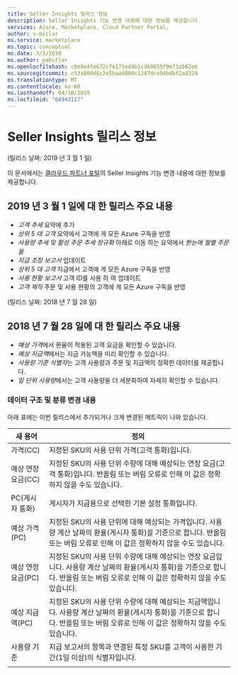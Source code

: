 ```yaml
---
title: Seller Insights 릴리스 정보
description: Seller Insights 기능 변경 내용에 대한 정보를 제공합니다.
services: Azure, Marketplace, Cloud Partner Portal,
author: v-miclar
ms.service: marketplace
ms.topic: conceptual
ms.date: 3/3/2019
ms.author: pabutler
ms.openlocfilehash: c6e9e4fe672c7e171ed4b1cd60655f9e71a562e6
ms.sourcegitcommit: c53a800d6c2e5baad800c1247dce94bdbf2ad324
ms.translationtype: MT
ms.contentlocale: ko-KR
ms.lasthandoff: 04/30/2019
ms.locfileid: "64943117"
---
```

# <a name="seller-insights-release-notes"></a>Seller Insights 릴리스 정보 

(릴리스 날짜: 2019 년 3 월 1 일)

이 문서에서는 [클라우드 파트너 포털](https://cloudpartner.azure.com/#insights)의 Seller Insights 기능 변경 내용에 대한 정보를 제공합니다.

## <a name="release-highlights-for-march-1-2019"></a>2019 년 3 월 1 일에 대 한 릴리스 주요 내용

* *고객 추세* 요약에 추가
* *상위 5 대 고객* 요약에서 고객에 게 모든 Azure 구독을 반영
* *사용량 추세 및 활성 주문 추세 정규화* 아래로 이동 하는 요약에서 *한눈에 월별 주문을*
* *지급 조정 보고서* 업데이트
* *상위 5 대 고객* 지급에서 고객에 게 모든 Azure 구독을 반영
* *사용 현황 보고서* 고객 ID를 사용 하 여 업데이트
* *고객 재직* 주문 및 사용 현황의 고객에 게 모든 Azure 구독을 반영


(릴리스 날짜: 2018 년 7 월 28 일)

## <a name="release-highlights-for-july-28-2018"></a>2018 년 7 월 28 일에 대 한 릴리스 주요 내용


-   *예상 가격*에서 환율이 적용된 고객 요금을 확인할 수 있습니다.
-   *예상 지급액*에서는 지급 가능액을 미리 확인할 수 있습니다.
-  *사용량 기준 식별자*는 고객 사용량과 주문 및 지급액의 정확한 데이터를 제공합니다.
-   *일 단위 사용량*에서는 고객 사용량을 더 세분화하여 자세히 확인할 수 있습니다.


### <a name="changes-to-data-structure-and-taxonomy"></a>데이터 구조 및 분류 변경 내용

아래 표에는 이번 릴리스에서 추가되거나 크게 변경된 메트릭이 나와 있습니다. 

| **새 용어**                   |    **정의**                                                             |
|--------------------------------|  ---------------------------------------------------------------------------- |
| 가격(CC)                     | 지정된 SKU의 사용 단위 가격(고객 통화)입니다.       |
| 예상 연장 요금(CC) | 지정된 SKU의 사용 단위 수량에 대해 예상되는 연장 요금(고객 통화)입니다. 반올림 또는 버림 오류로 인해 이 값은 정확하지 않을 수도 있습니다.   |
| PC(게시자 통화)        | 게시자가 지급용으로 선택한 기본 설정 통화입니다.                               |
| 예상 가격(PC)           | 지정된 SKU의 사용 단위에 대해 예상되는 가격입니다. 사용량 계산 날짜의 환율(게시자 통화)을 기준으로 합니다. 반올림 또는 버림 오류로 인해 이 값은 정확하지 않을 수도 있습니다.   |
| 예상 연장 요금(PC) | 지정된 SKU의 사용 단위 수량에 대해 예상되는 연장 요금입니다. 사용량 계산 날짜의 환율(게시자 통화)을 기준으로 합니다. 반올림 또는 버림 오류로 인해 이 값은 정확하지 않을 수도 있습니다. |
| 예상 지급액(PC)          | 지정된 SKU의 사용 단위 수량에 대해 예상되는 지급액입니다. 사용량 계산 날짜의 환율(게시자 통화)을 기준으로 합니다. 반올림 또는 버림 오류로 인해 이 값은 정확하지 않을 수도 있습니다.   |
| 사용량 기준                | 지급 보고서의 항목과 연결된 특정 SKU를 고객이 사용한 기간(1일 이상)의 식별자입니다. |
|  |  |
